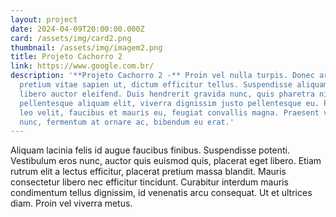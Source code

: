 ```yaml
---
layout: project
date: 2024-04-09T20:00:00.000Z
card: /assets/img/card2.png
thumbnail: /assets/img/imagem2.png
title: Projeto Cachorro 2
link: https://www.google.com.br/
description: '**Projeto Cachorro 2 -** Proin vel nulla turpis. Donec arcu ipsum,
  pretium vitae sapien ut, dictum efficitur tellus. Suspendisse aliquam mi quis
  libero auctor eleifend. Duis hendrerit gravida nunc, quis pharetra nisl. Sed
  pellentesque aliquam elit, viverra dignissim justo pellentesque eu. Praesent
  leo velit, faucibus et mauris eu, feugiat convallis magna. Praesent velit
  nunc, fermentum at ornare ac, bibendum eu erat.'
---
```


Aliquam lacinia felis id augue faucibus finibus. Suspendisse potenti. Vestibulum eros nunc, auctor quis euismod quis, placerat eget libero. Etiam rutrum elit a lectus efficitur, placerat pretium massa blandit. Mauris consectetur libero nec efficitur tincidunt. Curabitur interdum mauris condimentum tellus dignissim, id venenatis arcu consequat. Ut et ultrices diam. Proin vel viverra metus.
